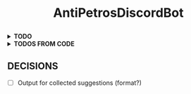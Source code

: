# <p align="center">AntiPetrosDiscordBot</p>


<details><summary><b>TODO</b></summary>



##### Features

###### Important

- create nice looking help command
- better docstrings and docstring all commands at least
- create all needed check methods
-
###### Unimportant

- assign good names to the cogs as argument in the init.

<!-- ### Maybe -->

##### Bugs

###### Important

- check everything for blocking functions and move big ones into threads (run in executor)


<!-- ### Unimportant

###### Maybe -->

##### Tests

<!-- ### Important

###### Unimportant

###### Maybe -->

##### Misc

<!-- ### Important

###### Unimportant

###### Maybe -->



</details>

<details><summary><b>TODOS FROM CODE</b></summary>






---

##### __main__.py

###### **Line**: 56

- [ ] TODO: maybe put these functions into the Bot class or make an bot builder class

###### **Line**: 77

- [ ] TODO: Deal wit the tripple or quadrouple redundancy in regards to the env file


---

##### admin_cog.py

###### **Line**: 27

- [ ] TODO: create regions for this file

###### **Line**: 28

- [ ] TODO: Document and Docstrings


---

##### general_debug_cog.py

###### **Line**: 46

- [ ] TODO: create regions for this file

###### **Line**: 47

- [ ] TODO: Document and Docstrings


---

##### image_manipulation_cog.py

###### **Line**: 43

- [ ] TODO: create regions for this file

###### **Line**: 44

- [ ] TODO: Document and Docstrings

###### **Line**: 226

- [ ] TODO: maybe make extra attribute for input format, check what is possible and working. else make a generic format list


---

##### save_link_cog.py

###### **Line**: 81

- [ ] TODO: refractor 'get_forbidden_list' to not use temp directory but send as filestream or so

###### **Line**: 83

- [ ] TODO: need help figuring out how to best check bad link or how to format/normalize it

###### **Line**: 85

- [ ] TODO: Add Method to add forbidden url words and forbidden links

###### **Line**: 87

- [ ] TODO: check if everything is documented

###### **Line**: 431

- [ ] TODO: Docstring

###### **Line**: 537

- [ ] TODO: Add logging


---

##### save_suggestion_cog.py

###### **Line**: 48

- [ ] TODO: create get_my_data and remove_my_suggestion and delete_all_my_data method for the user

###### **Line**: 50

- [ ] TODO: create report generator in different formats, at least json and Html, probably also as embeds and Markdown

###### **Line**: 51

- [ ] TODO: create regions for this file

###### **Line**: 52

- [ ] TODO: Document and Docstrings


---

##### antipetros_bot.py

###### **Line**: 36

- [ ] TODO: create regions for this file

###### **Line**: 37

- [ ] TODO: Document and Docstrings

###### **Line**: 38

- [ ] TODO: Create run in thread method and executor classattr


---

##### sqldata_storager.py

###### **Line**: 29

- [ ] TODO: create regions for this file

###### **Line**: 30

- [ ] TODO: update save link Storage to newer syntax (composite access)

###### **Line**: 31

- [ ] TODO: Document and Docstrings

###### **Line**: 32

- [ ] TODO: refractor to subfolder



</details>

## DECISIONS

- [ ] Output for collected suggestions (format?)